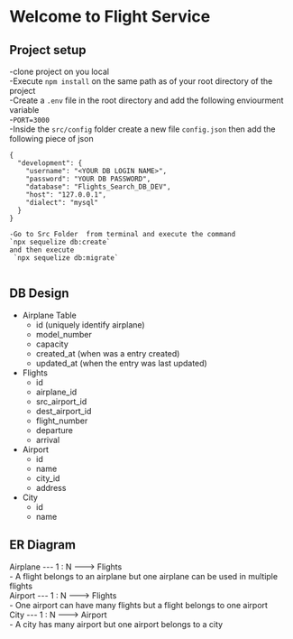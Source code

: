 # Welcome to Flight Service   

## Project setup   
-clone project on you local  
-Execute `npm install` on the same path as of your root directory of the project    
-Create a `.env` file in the root directory and add the following enviourment variable   
    -`PORT=3000`  
-Inside the `src/config` folder create a new file `config.json` then add the following piece of json  

```
{
  "development": {
    "username": "<YOUR DB LOGIN NAME>",
    "password": "YOUR DB PASSWORD",
    "database": "Flights_Search_DB_DEV",
    "host": "127.0.0.1",
    "dialect": "mysql"
  }
}
``` 

```
-Go to Src Folder  from terminal and execute the command 
`npx sequelize db:create`  
and then execute   
 `npx sequelize db:migrate`  
 
```

## DB Design
  - Airplane Table  
      - id  (uniquely identify airplane)
      - model_number 
      - capacity 
      - created_at  (when  was a entry created) 
      - updated_at  (when the entry was last updated)
  - Flights  
      - id 
      - airplane_id  
      - src_airport_id  
      - dest_airport_id  
      - flight_number   
      - departure    
      - arrival     
  - Airport  
      - id  
      - name  
      - city_id  
      - address  
  - City
      - id  
      - name  
  
## ER Diagram 
  Airplane --- 1 : N ---> Flights  
      - A flight belongs to an airplane but one airplane can be used  in multiple flights   
  Airport  --- 1 : N ---> Flights  
      - One airport can have many flights but a flight belongs to one airport   
  City     --- 1 : N ---> Airport   
      - A city has many airport but one airport belongs to a city    

